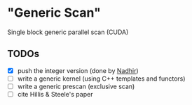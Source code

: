 # "Generic Scan"
Single block generic parallel scan (CUDA)

## TODOs
- [x] push the integer version (done by [Nadhir](https://github.com/nzingo))
- [ ] write a generic kernel (using C++ templates and functors)
- [ ] write a generic prescan (exclusive scan)
- [ ] cite Hillis & Steele's paper
